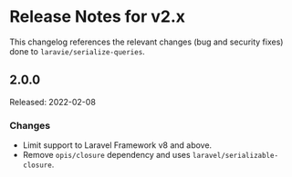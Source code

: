 # Release Notes for v2.x

This changelog references the relevant changes (bug and security fixes) done to `laravie/serialize-queries`.

## 2.0.0

Released: 2022-02-08

### Changes

* Limit support to Laravel Framework v8 and above.
* Remove `opis/closure` dependency and uses `laravel/serializable-closure`.
